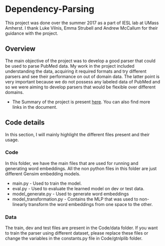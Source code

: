 # Dependency-Parsing
This project was done over the summer 2017 as a part of IESL lab at UMass Amherst. I thank Luke Vilnis, Emma Strubell and Andrew McCallum for their guidance with the project.
## Overview
The main objective of the project was to develop a good parser that could be used to parse PubMed data. My work in the project included understanding the data, acquiring it required formats and try different parsers and see their performance on out of domain data. The latter point is very important because we do not possess any labeled data of PubMed and so we were aiming to develop parsers that would be flexible over different domains. 
* The Summary of the project is present [here](https://docs.google.com/document/d/1xsH7Y7tWuy1zSomEMrPNCmwHKaEFz3WUepXVonsejD8/edit?usp=sharing). You can also find more links in the document.
## Code details
In this section, I will mainly highlight the different files present and their usage.
### Code
In this folder, we have the main files that are used for running and generating word embeddings. All the non python files in this folder are just different Gensim embedding models.
* main.py - Used to train the model.
* eval.py - Used to evaluate the learned model on dev or test data.
* model_generate.py - Used to generate word embeddings
* model_transformation.py - Contains the MLP that was used to non-linearly transform the word embeddings from one space to the other.
### Data
The train, dev and test files are present in the Code/data folder. If you want to train the parser using different dataset, please replace these files or change the variables in the constants.py file in Code/gtnlplib folder.
